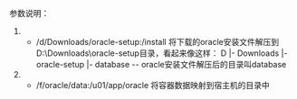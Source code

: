 参数说明：
1. - /d/Downloads/oracle-setup:/install
  将下载的oracle安装文件解压到D:\Downloads\oracle-setup目录，看起来像这样：
  D
   |- Downloads
    |- oracle-setup
      |- database   -- oracle安装文件解压后的目录叫database

2. - /f/oracle/data:/u01/app/oracle
  将容器数据映射到宿主机的目录中
